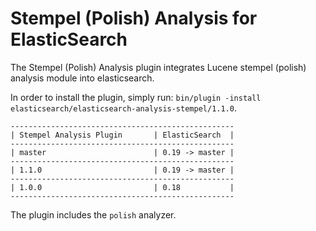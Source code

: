 Stempel (Polish) Analysis for ElasticSearch
==================================

The Stempel (Polish) Analysis plugin integrates Lucene stempel (polish) analysis module into elasticsearch.

In order to install the plugin, simply run: `bin/plugin -install elasticsearch/elasticsearch-analysis-stempel/1.1.0`.

    --------------------------------------------------
    | Stempel Analysis Plugin       | ElasticSearch  |
    --------------------------------------------------
    | master                        | 0.19 -> master |
    --------------------------------------------------
    | 1.1.0                         | 0.19 -> master |
    --------------------------------------------------
    | 1.0.0                         | 0.18           |
    --------------------------------------------------

The plugin includes the `polish` analyzer.
